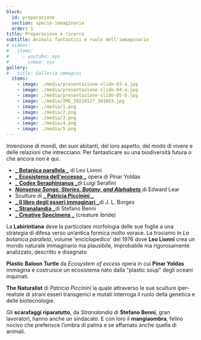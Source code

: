 ```yaml
---
block: 
  id: preparazione
  section: specie-immaginarie
  order: 1
title: Preparazione e ricerca
subtitle: Animali fantastici e ruolo dell'immaginario
# videos:
#   items:
#     - youtube: xyz
#       vimeo: xyz
gallery:
#   title: Galleria immagini
  items:
    - image: ./media/presentazione-slide-03-a.jpg
    - image: ./media/presentazione-slide-04-a.jpg
    - image: ./media/presentazione-slide-05-b.jpg
    - image: ./media/IMG_20210127_101603.jpg
    - image: ./media/1.png
    - image: ./media/2.png
    - image: ./media/3.png
    - image: ./media/4.png
    - image: ./media/5.png
---
```


Invenzione di mondi, dei suoi abitanti, del loro aspetto, del modo di vivere e delle relazioni che intrecciano. Per fantasticare su una biodiversità futura o che ancora non è qui.

- [_ **Botanica parallela** _](https://it.wikipedia.org/wiki/Leo_Lionni#La_botanica_parallela) di Leo Lionni
- [_ **Ecosistema dell&#39;eccesso** _](https://www.pinaryoldas.info/Ecosystem-of-Excess-2014) opera di Pinar Yoldas
- [_ **Codex Seraphinianus** _](https://it.wikipedia.org/wiki/Codex_Seraphinianus)di Luigi Serafini
- [_**Nonsense Songs, Stories, Botany,
 and Alphabets**_ ](https://books.google.it/books?id=za0Jr0Pl7eoC&amp;printsec=frontcover&amp;source=gbs_ge_summary_r&amp;cad=0#v=onepage&amp;q&amp;f=false) di Edward Lear
- Sculture di [_ **Patricia Piccinini** _](https://www.artsy.net/artist/patricia-piccinini)
- [_ **Il libro degli esseri immaginari** _](https://it.wikipedia.org/wiki/Manuale_di_zoologia_fantastica)di J. L. Borges
- [_ **Stranalandia** _](https://www.stefanobenni.it/stranalandia/)di Stefano Benni
- [_ **Creative Specimens** _](https://www.behance.net/gallery/97950301/The-Creative-Specimens?mv=email) (creature ibride)

La **Labirintiana** deve la particolare morfologia delle sue foglie a una strategia di difesa verso un’antica formica molto vorace. La troviamo in *La botanica parallela*, volume 'enciclopedico' del 1976 dove **Leo Lionni** crea un mondo naturale immaginario ma plausibile, improbabile ma rigorosamente analizzato, descritto e disegnato

**Plastic Baloon Turtle** da *Ecosystem of excess* opera in cui **Pinar Yoldas** immagina e costruisce un ecosistema nato dalla "plastic soup" degli oceani inquinati.

**The Naturalist** di *Patricia Piccinini* la quale attraverso le sue sculture iper-realiste di strani esseri transgenici e mutati interroga il ruolo della genetica e delle biotecnologie.

Gli **scarafaggi riparatutto**, da *Stranalandia* di **Stefano Benni**, gran lavoratori, hanno anche un sindacato. E con loro il **mangiaombra**, felino nocivo che preferisce l’ombra di palma e se affamato anche quella di animali.
